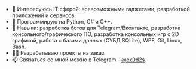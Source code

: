 - 👀 Интересуюсь IT сферой: всевозможными гаджетами, разработкой приложений и сервисов.
- 🦾 Программирую на Python, C# и C++.
- 🎯 Навыки: разработка ботов для Telegram/Вконтакте, разработка консольного/графического ПО, разработка консольных игр с 2D графикой, работа с базами данных (СУБД SQLite), WPF, Git, Linux, Bash.
- 👨‍💻 Разрабатываю проекты на заказ.
- 📫 Связаться со мной можно в Telegram - [@ex0d2s](https://t.me/ex0d2s).
